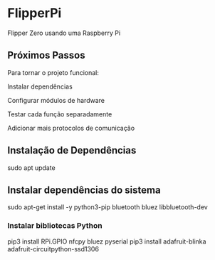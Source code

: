 # FlipperPi
Flipper Zero usando uma Raspberry Pi


## Próximos Passos
Para tornar o projeto funcional:

<div>
  
Instalar dependências

Configurar módulos de hardware

Testar cada função separadamente

Adicionar mais protocolos de comunicação

</div>

## Instalação de Dependências

sudo apt update

## Instalar dependências do sistema
sudo apt-get install -y python3-pip bluetooth bluez libbluetooth-dev

### Instalar bibliotecas Python
pip3 install RPi.GPIO nfcpy bluez pyserial 
pip3 install adafruit-blinka adafruit-circuitpython-ssd1306

